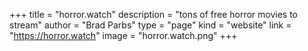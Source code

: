 +++
title = "horror.watch"
description = "tons of free horror movies to stream"
author = "Brad Parbs"
type = "page"
kind = "website"
link = "https://horror.watch"
image = "horror.watch.png"
+++
